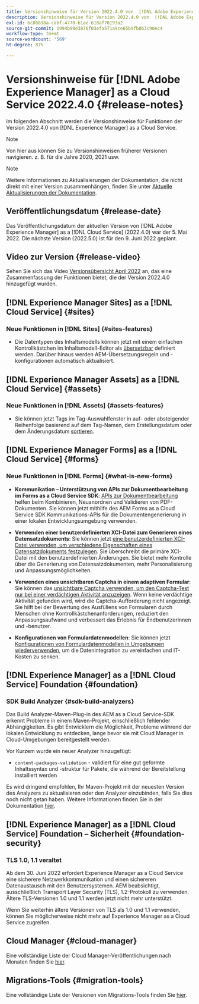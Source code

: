 ```yaml
---
title: Versionshinweise für Version 2022.4.0 von  [!DNL Adobe Experience Manager]  as a Cloud Service.
description: Versionshinweise für Version 2022.4.0 von  [!DNL Adobe Experience Manager]  as a Cloud Service.
exl-id: 6c86838a-cabf-4770-b1ae-618af70193a2
source-git-commit: 1994b90e3876f03efa571a9ce65b9fb8b3c90ec4
workflow-type: tm+mt
source-wordcount: '569'
ht-degree: 87%

---
```


# Versionshinweise für [!DNL Adobe Experience Manager] as a Cloud Service 2022.4.0 {#release-notes}

Im folgenden Abschnitt werden die Versionshinweise für Funktionen der Version 2022.4.0 von [!DNL Experience Manager] as a Cloud Service.

>[!NOTE]
>
>Von hier aus können Sie zu Versionshinweisen früherer Versionen navigieren. z. B. für die Jahre 2020, 2021 usw.

>[!NOTE]
>
>Weitere Informationen zu Aktualisierungen der Dokumentation, die nicht direkt mit einer Version zusammenhängen, finden Sie unter [Aktuelle Aktualisierungen der Dokumentation](https://experienceleague.adobe.com/docs/experience-manager-release-information/aem-release-updates/doc-updates/documentation-updates.html?lang=de).

## Veröffentlichungsdatum {#release-date}

Das Veröffentlichungsdatum der aktuellen Version von [!DNL Adobe Experience Manager] as a [!DNL Cloud Service] (2022.4.0) war der 5. Mai 2022.
Die nächste Version (2022.5.0) ist für den 9. Juni 2022 geplant.

## Video zur Version {#release-video}

Sehen Sie sich das Video [Versionsübersicht April 2022](https://video.tv.adobe.com/v/342612?quality=12) an, das eine Zusammenfassung der Funktionen bietet, die der Version 2022.4.0 hinzugefügt wurden.

## [!DNL Experience Manager Sites] as a [!DNL Cloud Service] {#sites}

### Neue Funktionen in [!DNL Sites] {#sites-features}

* Die Datentypen des Inhaltsmodells können jetzt mit einem einfachen Kontrollkästchen im Inhaltsmodell-Editor als [übersetzbar](/help/assets/content-fragments/content-fragments-models.md#properties) definiert werden. Darüber hinaus werden AEM-Übersetzungsregeln und -konfigurationen automatisch aktualisiert.

## [!DNL Experience Manager Assets] as a [!DNL Cloud Service] {#assets}

### Neue Funktionen in [!DNL Assets] {#assets-features}

* Sie können jetzt Tags im Tag-Auswahlfenster in auf- oder absteigender Reihenfolge basierend auf dem Tag-Namen, dem Erstellungsdatum oder dem Änderungsdatum [sortieren](/help/assets/organize-assets.md#use-tags-to-organize-assets).


## [!DNL Experience Manager Forms] as a [!DNL Cloud Service] {#forms}

### Neue Funktionen in [!DNL Forms] {#what-is-new-forms}

* **Kommunikation – Unterstützung von APIs zur Dokumentbearbeitung im Forms as a Cloud Service SDK**: [APIs zur Dokumentbearbeitung](/help/forms/aem-forms-cloud-service-communications.md) helfen beim Kombinieren, Neuanordnen und Validieren von PDF-Dokumenten. Sie können jetzt mithilfe des AEM Forms as a Cloud Service SDK Kommunikations-APIs für die Dokumentengenerierung in einer lokalen Entwicklungsumgebung verwenden.

* **Verwenden einer benutzerdefinierten XCI-Datei zum Generieren eines Datensatzdokuments**: Sie können jetzt [eine benutzerdefinierten XCI-Datei verwenden, um verschiedene Eigenschaften eines Datensatzdokuments festzulegen](/help/forms/generate-document-of-record-for-non-xfa-based-adaptive-forms.md#use-a-custom-xci-file). Sie überschreibt die primäre XCI-Datei mit den benutzerdefinierten Änderungen. Sie bietet mehr Kontrolle über die Generierung von Datensatzdokumenten, mehr Personalisierung und Anpassungsmöglichkeiten.

* **Verwenden eines unsichtbaren Captcha in einem adaptiven Formular**: Sie können das [unsichtbare Captcha verwenden, um den Captcha-Test nur bei einer verdächtigen Aktivität anzuzeigen](/help/forms/captcha-adaptive-forms.md). Wenn keine verdächtige Aktivität gefunden wird, wird die Captcha-Aufforderung nicht angezeigt. Sie hilft bei der Bewertung des Ausfüllens von Formularen durch Menschen ohne Kontrollkästchenanforderungen, reduziert den Anpassungsaufwand und verbessert das Erlebnis für Endbenutzerinnen und -benutzer.

* **Konfigurationen von Formulardatenmodellen**: Sie können jetzt [Konfigurationen von Formulardatenmodellen in Umgebungen wiederverwenden](/help/forms/create-form-data-models.md#runmode-specific-context-aware-config), um die Datenintegration zu vereinfachen und IT-Kosten zu senken.


## [!DNL Experience Manager] as a [!DNL Cloud Service] Foundation {#foundation}

### SDK Build Analyzer {#sdk-build-analyzers}

Das Build Analyzer-Maven-Plug-in des AEM as a Cloud Service-SDK erkennt Probleme in einem Maven-Projekt, einschließlich fehlender Abhängigkeiten. Es gibt Entwicklern die Möglichkeit, Probleme während der lokalen Entwicklung zu entdecken, lange bevor sie mit Cloud Manager in Cloud-Umgebungen bereitgestellt werden.

Vor Kurzem wurde ein neuer Analyzer hinzugefügt:

* `content-packages-validation` - validiert für eine gut geformte Inhaltssyntax und -struktur für Pakete, die während der Bereitstellung installiert werden

Es wird dringend empfohlen, Ihr Maven-Projekt mit der neuesten Version des Analyzers zu aktualisieren oder den Analyzer einzubinden, falls Sie dies noch nicht getan haben. Weitere Informationen finden Sie in der Dokumentation [hier](https://experienceleague.adobe.com/docs/experience-manager-core-components/using/developing/archetype/build-analyzer-maven-plugin.html?lang=de).

## [!DNL Experience Manager] as a [!DNL Cloud Service] Foundation – Sicherheit {#foundation-security}

### TLS 1.0, 1.1 veraltet

Ab dem 30. Juni 2022 erfordert Experience Manager as a Cloud Service eine sicherere Netzwerkkommunikation und einen sichereren Datenaustausch mit den Benutzersystemen. AEM beabsichtigt, ausschließlich Transport Layer Security (TLS), 1.2-Protokoll zu verwenden. Ältere TLS-Versionen 1.0 und 1.1 werden jetzt nicht mehr unterstützt.

Wenn Sie weiterhin ältere Versionen von TLS als 1.0 und 1.1 verwenden, können Sie möglicherweise nicht mehr auf Experience Manager as a Cloud Service zugreifen.

## Cloud Manager {#cloud-manager}

Eine vollständige Liste der Cloud Manager-Veröffentlichungen nach Monaten finden Sie [hier](/help/implementing/cloud-manager/release-notes/current.md).

## Migrations-Tools {#migration-tools}

Eine vollständige Liste der Versionen von Migrations-Tools finden Sie [hier](/help/journey-migration/release-notes/release-notes-migration-tools-current.md).
